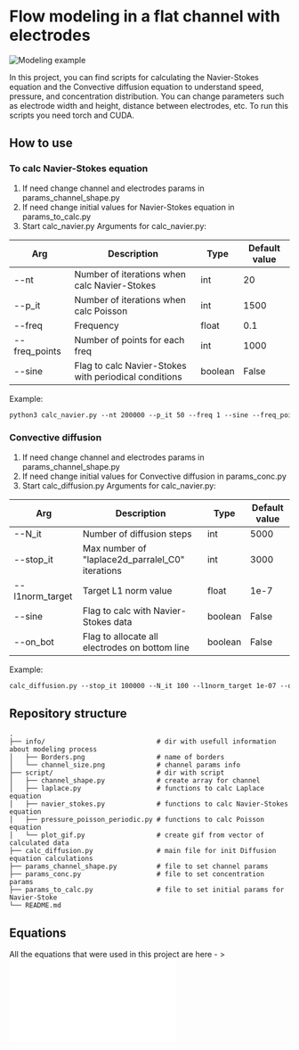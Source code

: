 # Flow modeling in a flat channel with electrodes
![Modeling example](info/Studio_Project(1).gif?raw=true)

In this project, you can find scripts for calculating the Navier-Stokes equation and the Convective diffusion equation to understand speed, pressure, and concentration distribution. You can change parameters such as electrode width and height, distance between electrodes, etc. To run this scripts you need torch and CUDA.

## How to use
### To calc Navier-Stokes equation
1. If need change channel and electrodes params in params_channel_shape.py
2. If need change initial values for Navier-Stokes equation in params_to_calc.py
3. Start calc_navier.py
Arguments for calc_navier.py:

| **Arg** | **Description** | **Type** | **Default value**|
| ------ | ------ | ------ | ------ |
|--nt| Number of iterations when calc Navier-Stokes| int | 20 |
|--p_it| Number of iterations when calc Poisson | int | 1500 |
|--freq| Frequency | float | 0.1 |
|--freq_points| Number of points for each freq | int | 1000 |
|--sine| Flag to calc Navier-Stokes with periodical conditions | boolean | False |

Example:
```md
python3 calc_navier.py --nt 200000 --p_it 50 --freq 1 --sine --freq_points 1000
```
### Convective diffusion
1. If need change channel and electrodes params in params_channel_shape.py
2. If need change initial values for Convective diffusion in params_conc.py
3. Start calc_diffusion.py 
Arguments for calc_navier.py:

| **Arg** | **Description** | **Type** | **Default value**|
| ------ | ------ | ------ | ------ |
|--N_it| Number of diffusion steps| int | 5000 |
|--stop_it| Max number of "laplace2d_parralel_C0" iterations | int | 3000 |
|--l1norm_target| Target L1 norm value | float | 1e-7 |
|--sine| Flag to calc with Navier-Stokes data | boolean | False |
|--on_bot| Flag to allocate all electrodes on bottom line | boolean | False |

Example:
```md
calc_diffusion.py --stop_it 100000 --N_it 100 --l1norm_target 1e-07 --on_bot
```




## Repository structure
    .                   
    ├── info/                            # dir with usefull information about modeling process
    │   ├── Borders.png                  # name of borders
    │   └── channel_size.png             # channel params info                 
    ├── script/                          # dir with script
    │   ├── channel_shape.py             # create array for channel 
    │   ├── laplace.py                   # functions to calc Laplace equation 
    │   ├── navier_stokes.py             # functions to calc Navier-Stokes equation  
    │   ├── pressure_poisson_periodic.py # functions to calc Poisson equation 
    │   └── plot_gif.py                  # create gif from vector of calculated data 
    ├── calc_diffusion.py                # main file for init Diffusion equation calculations
    ├── params_channel_shape.py          # file to set channel params
    ├── params_conc.py                   # file to set concentration params
    ├── params_to_calc.py                # file to set initial params for Navier-Stoke
    └── README.md


## Equations
All the equations that were used in this project are here - > ![Equations](equations.md)
